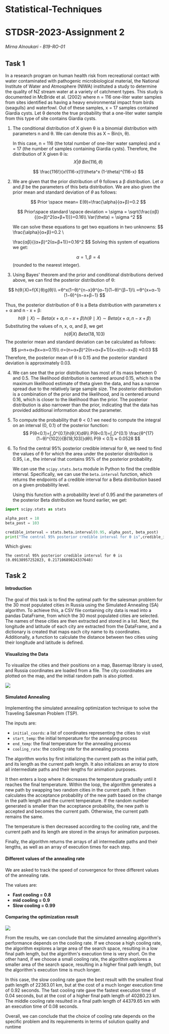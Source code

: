 # Statistical-Techniques
# STDSR-2023-Assignment 2

###### Mirna Alnoukari - B19-RO-01


## Task 1

In a research program on human health risk from recreational contact with water contaminated with pathogenic microbiological material, the National Institute of Water and Atmosphere (NIWA) instituted a study to determine the quality of NZ stream water at a variety of catchment types. This study is documented in McBride et al. (2002) where n = 116 one-liter water samples from sites identified as having a heavy environmental impact from birds (seagulls) and waterfowl. Out of these samples, x = 17 samples contained Giardia cysts. Let θ denote the true probability that a one-liter water sample from this type of site contains Giardia cysts.

1. The conditional distribution of X given θ is a binomial distribution with parameters n and θ. We can denote this as X ~ Bin(n, θ).

   In this case, n = 116 (the total number of one-liter water samples) and x = 17 (the number of samples containing Giardia cysts). Therefore, the distribution of X given θ is:
   $$
   X | θ ~ Bin(116, θ) 
   $$

   $$
   \frac{116!}{x!(116-x)!}\theta^x (1-\theta)^{116-x}
   $$

   

2. We are given that the prior distribution of θ follows a β distribution. Let $\alpha$ and $\beta$ be the parameters of this beta distribution. We are also given the prior mean and standard deviation of $\theta$ as follows:

   
   $$
   Prior \space mean= E(θ)=\frac{\alpha}{α+β}=0.2
   $$

   $$
   Prior\space standard \space deviation = \sigma = \sqrt{\frac{αβ}{(α+β)^2(α+β+1)}}=0.16\\
   Var(\theta) = \sigma ^2
   $$

   

   We can solve these equations to get two equations in two unknowns:
   $$
   \frac{\alpha}{α+β}=0.2 \\
   
   \frac{αβ}{(α+β)^2(α+β+1)}=0.16^2
   $$
   Solving this system of equations we get:

   
   $$
   \alpha= 1,  \beta = 4
   $$
   (rounded to the nearest integer).

3. Using Bayes' theorem and the prior and conditional distributions derived above, we can find the posterior distribution of θ:

$$
h(θ∣X)∝f(X∣θ)g(θ)\\
∝θ^x(1−θ)^{n−x}θ^{α−1}(1−θ)^{β−1}\\
∝θ^{x+α−1}(1−θ)^{n−x+β−1}
$$

Thus, the posterior distribution of θ is a Beta distribution with parameters x + α and n - x + β:
$$
h(θ∣X)∼Beta⁡(x+α,n−x+β)h(θ∣X)∼Beta(x+α,n−x+β)
$$
Substituting the values of n, x, α, and β, we get 
$$
h(θ|X) ~ Beta(18, 103)
$$
The posterior mean and standard deviation can be calculated as follows:
$$
μ=n+α+βx+α=0.15\\
σ=(n+α+β)^2(n+α+β+1)(x+α)(n−x+β)
≈0.03
$$
Therefore, the posterior mean of θ is 0.15 and the posterior standard deviation is approximately 0.03.



4. We can see that the prior distribution has most of its mass between 0 and 0.5. The likelihood  distribution is centered around 0.15, which is the maximum likelihood  estimate of theta given the data, and has a narrow spread due to the  relatively large sample size. The posterior distribution is a  combination of the prior and the likelihood, and is centered around  0.16, which is closer to the likelihood than the prior. The posterior distribution is also narrower than the prior, indicating that the data has provided additional information about the parameter.

5. To compute the probability that θ < 0.1 we need to compute the integral on an interval (0, 0.1) of the posterior function:
   $$
   P(θ<0.1)=∫_0^{0.1}h(θ∣X)dθ\\
   P(θ<0.1)=∫_0^{0.1} \frac{θ^{17}(1−θ)^{102}}{B(18,103)}dθ\\
   P(θ < 0.1) ≈ 0.0528
   $$

6. To find the central 95% posterior credible interval for θ, we need to find the values of θ for which the area under the posterior distribution is 0.95, i.e., the interval that contains 95% of the posterior probability.

   We can use the `scipy.stats.beta` module in Python to find the credible interval. Specifically, we can use the `beta.interval` function, which returns the endpoints of a credible interval for a Beta distribution based on a given probability level.

   Using this function with a probability level of 0.95 and the parameters of the posterior Beta distribution we found earlier, we get:

```python
import scipy.stats as stats

alpha_post = 18
beta_post = 103

credible_interval = stats.beta.interval(0.95, alpha_post, beta_post)
print("The central 95% posterior credible interval for θ is",credible_interval)
```

Which gives:

```
The central 95% posterior credible interval for θ is (0.09138957252823, 0.21710689824337648)
```





## Task 2

#### Introduction

The goal of this task is to find the optimal path for the salesman  problem for the 30 most populated cities in Russia using the Simulated  Annealing (SA) algorithm. To achieve this, a CSV file containing city  data is read into a pandas DataFrame, from which the 30 most populated  cities are selected. The names of these cities are then extracted and  stored in a list. Next, the longitude and latitude of each city are  extracted from the DataFrame, and a dictionary is created that maps each city name to its coordinates. Additionally, a function to calculate the distance between two cities using their longitude and latitude is  defined.

#### Visualizing the Data 

To visualize the cities and their positions on a map, Basemap library is used, and Russia coordinates are loaded from a file. The city  coordinates are plotted on the map, and the initial random path is also  plotted.

![](C:\Users\Mouhib\Downloads\1_sa.png)

#### Simulated Annealing

Implementing the simulated annealing optimization technique to solve the Traveling Salesman Problem (TSP).

The inputs are:

- `initial_coords`: a list of coordinates representing the cities to visit
- `start_temp`: the initial temperature for the annealing process
- `end_temp`: the final temperature for the annealing process
- `cooling_rate`: the cooling rate for the annealing process

The algorithm works by first initializing the current path as the initial path, and its length as the current path length. It also initializes an array to store all intermediate paths and their lengths for animation purposes.

It then enters a loop where it decreases the temperature gradually until it reaches the final temperature. Within the loop, the algorithm generates a new path by swapping two random cities in the current path. It then calculates the acceptance probability of the new path based on the change in the path length and the current temperature. If the random number generated is smaller than the acceptance probability, the new path is accepted and becomes the current path. Otherwise, the current path remains the same.

The temperature is then decreased according to the cooling rate, and the current path and its length are stored in the arrays for animation purposes.

Finally, the algorithm returns the arrays of all intermediate paths and their lengths, as well as an array of execution times for each step.

#### Different values of the annealing rate

We are asked to track the speed of convergence for three different values of the annealing rate.

The values are:

- **Fast cooling = 0.8**
- **mid cooling = 0.9**
- **Slow cooling = 0.99**



#### Comparing the optimization result

![](C:\Users\Mouhib\Downloads\compare.png)

From the results, we can conclude that the simulated annealing algorithm's performance depends on the cooling rate. If we choose a high cooling rate, the algorithm explores a large area of the search space, resulting in a low final path length, but the algorithm's execution time is very short. On the other hand, if we choose a small cooling rate, the algorithm explores a smaller area of the search space, resulting in a higher final path length, but the algorithm's execution time is much longer.

In this case, the slow cooling rate gave the best result with the smallest final path length of 22363.01 km, but at the cost of a much longer execution time of 0.92 seconds. The fast cooling rate gave the fastest execution time of 0.04 seconds, but at the cost of a higher final path length of 40280.23 km. The middle cooling rate resulted in a final path length of 44379.65 km with an execution time of 0.08 seconds.

Overall, we can conclude that the choice of cooling rate depends on the specific problem and its requirements in terms of solution quality and runtime
